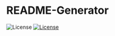 # README-Generator

![License](https://img.shields.io/github/license/Sulaiman-ai/README-Generator)
[![License](https://img.shields.io/badge/license-BoostSoftware-green)](./LICENSE)
